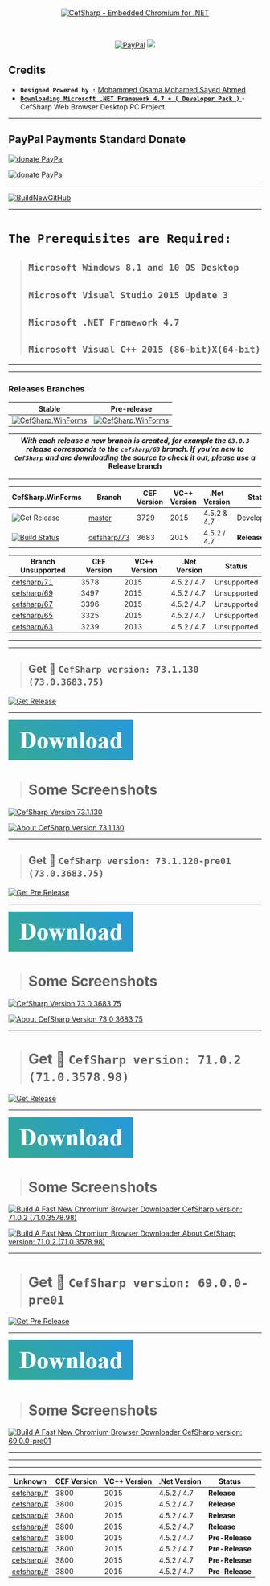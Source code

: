 
<div align="center">
  <br />
  <p>
    <a href="http://cefsharp.github.io/"><img src="https://raw.githubusercontent.com/CreateBrowser/AutoGetFeaturesCefSharpBrowserDesktopPC/master/Public/CefSharp.png" width="246" alt="CefSharp - Embedded Chromium for .NET" /></a>
  </p>
  <br />
  <p>    
  </a>
    <a href="http://paypal.me/MohamedOsama914/5"><img src="https://img.shields.io/badge/Donate-PayPal-green.svg" alt="PayPal" /></a>
      <a href="http://paypal.me/MohamedOsama914/5"><img src="https://www.paypalobjects.com/en_US/i/btn/btn_donateCC_LG.gif" /></a>

 </p>
  
</div>



## Credits
- **`Designed Powered by :`** [Mohammed Osama Mohamed Sayed Ahmed](https://github.com/mohamedosama914) 
-  [**`Downloading Microsoft .NET Framework 4.7 + ( Developer Pack )`** ](https://dotnet.microsoft.com/download/thank-you/net47-developer-pack)-  CefSharp  Web  Browser Desktop PC Project.

---

##  PayPal Payments Standard Donate 
[![ donate PayPal ](https://raw.githubusercontent.com/CreateBrowser/AutoGetFeaturesCefSharpBrowserDesktopPC/master/Public/Button%20PayPal%20Donate.png)](http://paypal.me/MohamedOsama914/5)

[![ donate PayPal ](https://raw.githubusercontent.com/CreateBrowser/AutoGetFeaturesCefSharpBrowserDesktopPC/master/Public/paypay@2x.png?height=40px&width=30px)](https://createbrowser.github.io/AutoGetFeaturesCefSharpBrowserDesktopPC/PayPal.html)

---
 
 
[![ BuildNewGitHub ](https://raw.githubusercontent.com/CreateBrowser/AutoGetFeaturesCefSharpBrowserDesktopPC/master/Public/BuildNewGitHub.png)](http://paypal.me/MohamedOsama914/5)

***

 # **``The Prerequisites are Required: ``**
> ## ```Microsoft Windows 8.1 and 10 OS Desktop```
> ## ```Microsoft Visual Studio 2015 Update 3```
> ## ```Microsoft .NET Framework 4.7```
> ## ```Microsoft Visual C++ 2015 (86-bit)X(64-bit)```

***
***

### Releases Branches

|    Stable       |      Pre-release    |
|-----------------|---------------------|
|  [![CefSharp.WinForms](http://img.shields.io/nuget/v/CefSharp.WinForms.svg?style=flat&label=WinForms)](http://www.nuget.org/packages/CefSharp.WinForms/)   |  [![CefSharp.WinForms](http://img.shields.io/nuget/vpre/CefSharp.WinForms.svg?style=flat&label=WinForms)](http://www.nuget.org/packages/CefSharp.WinForms/) |




| *With each release a new branch is created, for example the  `63.0.3` release corresponds to the `cefsharp/63` branch.  If you're new to `CefSharp`   and are downloading the source to check it out, please use a*  **Release**  branch  |
|-----------------------------------------------------------------|

---

| CefSharp.WinForms |  Branch            | CEF Version | VC++ Version | .Net Version | Status | 
|----------------------------------------------------------------------|------|------|-------|-----------------|-------|
| ![ Get Release](https://createbrowser.github.io/AutoGetFeaturesCefSharpBrowserDesktopPC/Public/Unknown.master.svg?style=flat&label=WinForms) | [master](https://github.com/cefsharp/CefSharp/) | 3729 | 2015 | 4.5.2 & 4.7 | Development   | 
| [![Build Status](https://createbrowser.github.io/AutoGetFeaturesCefSharpBrowserDesktopPC/Public/build-passing.svg)](https://ci.appveyor.com/project/cefsharp/cefsharp/branch/master) | [cefsharp/73](https://github.com/cefsharp/CefSharp/tree/cefsharp/73) | 3683 | 2015 | 4.5.2 / 4.7 | **Release** | 




| Branch              **Unsupported**                                | CEF Version | VC++ Version | .Net Version | Status |
|----------------------------------------------------------------------|------|------|-------|-----------------|
| [cefsharp/71](https://github.com/cefsharp/CefSharp/tree/cefsharp/71) | 3578 | 2015 | 4.5.2 / 4.7 |   Unsupported   |
| [cefsharp/69](https://github.com/cefsharp/CefSharp/tree/cefsharp/69) | 3497 | 2015 | 4.5.2 / 4.7 | Unsupported |
| [cefsharp/67](https://github.com/cefsharp/CefSharp/tree/cefsharp/67) | 3396 | 2015 | 4.5.2 / 4.7 | Unsupported |
| [cefsharp/65](https://github.com/cefsharp/CefSharp/tree/cefsharp/65) | 3325 | 2015 | 4.5.2 / 4.7 | Unsupported |
| [cefsharp/63](https://github.com/cefsharp/CefSharp/tree/cefsharp/63) | 3239 | 2013 | 4.5.2 / 4.7 | Unsupported |

---
***

>  ## Get :1st_place_medal: `CefSharp version: 73.1.130 (73.0.3683.75)`
 [![ Get Release](https://createbrowser.github.io/AutoGetFeaturesCefSharpBrowserDesktopPC/Public/CefSharp.WinForms.v73.1.130.svg?style=flat&label=WinForms)](https://www.nuget.org/packages/CefSharp.WinForms/73.1.130)

***

  [![Build Downloader v73.1.130 ](https://raw.githubusercontent.com/CreateDownloader/KugouDownloader/master/Download.PNG)](https://github.com/CreateBrowser/AutoGetFeaturesCefSharpBrowserDesktopPC/releases/tag/v73.1.130)


> # Some Screenshots
  

[![CefSharp Version 73.1.130 ](https://user-images.githubusercontent.com/12082147/58057619-ce9fc000-7b65-11e9-8771-c31f94b74014.PNG)](http://paypal.me/MohamedOsama914/5)
  
 [![About CefSharp Version 73.1.130 ](https://user-images.githubusercontent.com/12082147/58057618-ce9fc000-7b65-11e9-8bb5-7d004fc340c0.png)](http://paypal.me/MohamedOsama914/5)  

   

***

>  ## Get :1st_place_medal: `CefSharp version: 73.1.120-pre01 (73.0.3683.75)`
 [![ Get Pre Release](https://createbrowser.github.io/AutoGetFeaturesCefSharpBrowserDesktopPC/Public/CefSharp.WinForms.v73.1.120-pre01.svg?style=flat&label=WinForms)](https://www.nuget.org/packages/CefSharp.WinForms/73.1.120-pre01)

***

  [![Build Downloader](https://raw.githubusercontent.com/CreateDownloader/KugouDownloader/master/Download.PNG)](https://github.com/CreateBrowser/AutoGetFeaturesCefSharpBrowserDesktopPC/releases/tag/v73.1.120-pre01)


> # Some Screenshots
  
[![CefSharp Version 73 0 3683 75](https://user-images.githubusercontent.com/12082147/56592614-54722f00-65eb-11e9-9204-210194a935ad.PNG)](http://paypal.me/MohamedOsama914/5)
  
 [![About CefSharp Version 73 0 3683 75 ](https://user-images.githubusercontent.com/12082147/56756538-427ec080-6792-11e9-861b-b7e1243a9a8d.png)](http://paypal.me/MohamedOsama914/5)
   
***

>  # Get :1st_place_medal: `CefSharp version: 71.0.2 (71.0.3578.98)`
 [![ Get Release](https://createbrowser.github.io/AutoGetFeaturesCefSharpBrowserDesktopPC/Public/CefSharp.WinForms.v71.0.2.svg?style=flat&label=WinForms)](https://www.nuget.org/packages/CefSharp.WinForms/71.0.2)

***

  [![Build Downloader](https://raw.githubusercontent.com/CreateDownloader/KugouDownloader/master/Download.PNG)](https://github.com/CreateBrowser/AutoGetFeaturesCefSharpBrowserDesktopPC/releases/tag/v71.0.2)


> # Some Screenshots
  
  [![Build A Fast New Chromium Browser Downloader CefSharp version: 71.0.2 (71.0.3578.98)](https://user-images.githubusercontent.com/12082147/54443201-d0ee3400-4748-11e9-9ba8-0acf1b7d5902.PNG)](http://paypal.me/MohamedOsama914/5)

 [![Build A Fast New Chromium Browser Downloader About CefSharp version: 71.0.2 (71.0.3578.98)](https://user-images.githubusercontent.com/12082147/54443200-d0ee3400-4748-11e9-90ac-72fbe7b69284.png)](http://paypal.me/MohamedOsama914/5)
  
***

>  # Get :1st_place_medal: `CefSharp version: 69.0.0-pre01`
 [![ Get Pre Release](https://createbrowser.github.io/AutoGetFeaturesCefSharpBrowserDesktopPC/Public/CefSharp.WinForms.v69.0.0-pre01.svg?style=flat&label=WinForms)](http://www.nuget.org/packages/CefSharp.WinForms/69.0.0-pre01)

***

  [![Build Downloader](https://raw.githubusercontent.com/CreateDownloader/KugouDownloader/master/Download.PNG)](https://github.com/CreateBrowser/AutoGetFeaturesCefSharpBrowserDesktopPC/releases/tag/v69.0.0-pre01)



> # Some Screenshots
  
 [![Build A Fast New Chromium Browser Downloader CefSharp version: 69.0.0-pre01](https://user-images.githubusercontent.com/12082147/48042689-7259ed80-e18b-11e8-9b08-acbe144972b2.PNG)](http://paypal.me/MohamedOsama914/5)


---
---
***

| **Unknown**                                                          | CEF Version | VC++ Version | .Net Version | Status |
|----------------------------------------------------------------------|------|------|-------|-----------------|
| [cefsharp/#](https://github.com/cefsharp/CefSharp/tree/cefsharp/#)   | 3800 | 2015 | 4.5.2 / 4.7 | **Release** |
| [cefsharp/#](https://github.com/cefsharp/CefSharp/tree/cefsharp/#)   | 3800 | 2015 | 4.5.2 / 4.7 | **Release** |
| [cefsharp/#](https://github.com/cefsharp/CefSharp/tree/cefsharp/#)   | 3800 | 2015 | 4.5.2 / 4.7 | **Release** |
| [cefsharp/#](https://github.com/cefsharp/CefSharp/tree/cefsharp/#)   | 3800 | 2015 | 4.5.2 / 4.7 | **Release** |
| [cefsharp/#](https://github.com/cefsharp/CefSharp/tree/cefsharp/#)   | 3800 | 2015 | 4.5.2 / 4.7 | **Pre-Release** |
| [cefsharp/#](https://github.com/cefsharp/CefSharp/tree/cefsharp/#)   | 3800 | 2015 | 4.5.2 / 4.7 | **Pre-Release** |
| [cefsharp/#](https://github.com/cefsharp/CefSharp/tree/cefsharp/#)   | 3800 | 2015 | 4.5.2 / 4.7 | **Pre-Release** |
| [cefsharp/#](https://github.com/cefsharp/CefSharp/tree/cefsharp/#)   | 3800 | 2015 | 4.5.2 / 4.7 | **Pre-Release** |
